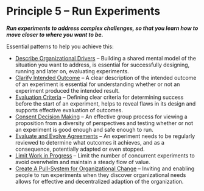 [:menu-title]: # "Run Experiments"

# Principle 5 – Run Experiments


**_Run experiments to address complex challenges, so that you learn how to move closer to where you want to be._**

Essential patterns to help you achieve this:

-   [Describe Organizational Drivers](section:describe-organizational-drivers) – Building a shared mental model of the situation you want to address, is essential for successfully designing, running and later on, evaluating experiments. 
-   [Clarify Intended Outcome](section:clarify-intended-outcome) – A clear description of the intended outcome of an experiment is essential for understanding whether or not an experiment produced the intended result.
-   [Evaluation Criteria](section:evaluation-criteria) – Defining clear criteria for determining success before the start of an experiment, helps to reveal flaws in its design and supports effective evaluation of outcomes. 
-   [Consent Decision Making](section:consent-decision-making) – An effective group process for viewing a proposition from a diversity of perspectives and testing whether or not an experiment is good enough and safe enough to run.
-   [Evaluate and Evolve Agreements](section:evaluate-and-evolve-agreements) – An experiment needs to be regularly reviewed to determine what outcomes it achieves, and as a consequence, potentially adapted or even stopped.
-   [Limit Work in Progress](section:limit-work-in-progress) – Limit the number of concurrent experiments  to avoid overwhelm and maintain a steady flow of value. 
-   [Create A Pull-System for Organizational Change](section:create-a-pull-system-for-organizational-change) – Inviting and enabling people to run experiments when they discover organizational needs allows for effective and decentralized adaption of the organization. 
